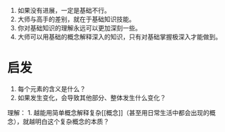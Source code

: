 1. 如果没有进展，一定是基础不行。
2. 大师与高手的差别，就在于基础知识技能。
3. 你对基础知识的理解永远可以更加深刻一些。
4. 大师可以用基础的概念解释深入的知识，只有对基础掌握极深入才能做到。

# 启发
1. 每个元素的含义是什么？
2. 如果发生变化，会导致其他部分、整体发生什么变化？

理解：
	1. 越能用简单概念解释复杂[[概念]]（甚至用日常生活中都会出现的概念），就越明白这个复杂概念的本质？